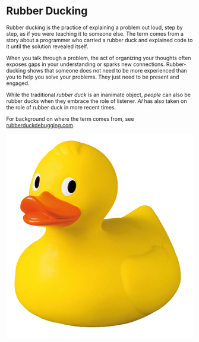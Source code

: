 # Rubber Ducking

Rubber ducking is the practice of explaining a problem out loud, step by step, as if you were teaching it to someone else. The term comes from a story about a programmer who carried a rubber duck and explained code to it until the solution revealed itself.  

When you talk through a problem, the act of organizing your thoughts often exposes gaps in your understanding or sparks new connections. Rubber-ducking shows that someone does not need to be more experienced than you to help you solve your problems. They just need to be present and engaged.  

While the traditional *rubber duck* is an inanimate object, *people* can also be rubber ducks when they embrace the role of listener. *AI* has also taken on the role of rubber duck in more recent times.

For background on where the term comes from, see [rubberduckdebugging.com](https://rubberduckdebugging.com/).

![Rubber Ducking](./rubber-ducking.png)
